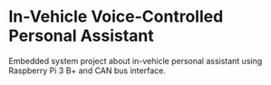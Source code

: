 # In-Vehicle Voice-Controlled Personal Assistant
 Embedded system project about in-vehicle personal assistant using Raspberry Pi 3 B+ and CAN bus interface.
